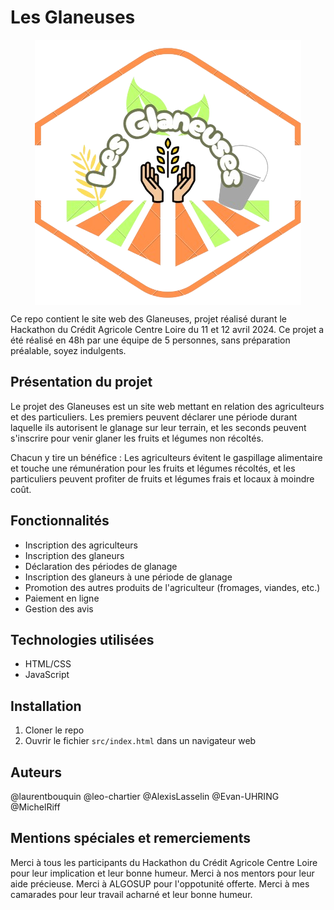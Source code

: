 # Les Glaneuses

<img src="images/logo_les_glaneuses.png" 
        alt="Logo Les Glaneuses"
        style="display: block; margin: 0 auto" />

Ce repo contient le site web des Glaneuses, projet réalisé durant le Hackathon du Crédit Agricole Centre Loire du 11 et 12 avril 2024.
Ce projet a été réalisé en 48h par une équipe de 5 personnes, sans préparation préalable, soyez indulgents.

## Présentation du projet

Le projet des Glaneuses est un site web mettant en relation des agriculteurs et des particuliers. Les premiers peuvent déclarer une période durant laquelle ils autorisent le glanage sur leur terrain, et les seconds peuvent s'inscrire pour venir glaner les fruits et légumes non récoltés.

Chacun y tire un bénéfice : Les agriculteurs évitent le gaspillage alimentaire et touche une rémunération pour les fruits et légumes récoltés, et les particuliers peuvent profiter de fruits et légumes frais et locaux à moindre coût.

## Fonctionnalités

- Inscription des agriculteurs
- Inscription des glaneurs
- Déclaration des périodes de glanage
- Inscription des glaneurs à une période de glanage
- Promotion des autres produits de l'agriculteur (fromages, viandes, etc.)
- Paiement en ligne
- Gestion des avis

## Technologies utilisées

- HTML/CSS
- JavaScript

## Installation

1. Cloner le repo
2. Ouvrir le fichier `src/index.html` dans un navigateur web

## Auteurs

@laurentbouquin
@leo-chartier
@AlexisLasselin
@Evan-UHRING
@MichelRiff

## Mentions spéciales et remerciements

Merci à tous les participants du Hackathon du Crédit Agricole Centre Loire pour leur implication et leur bonne humeur.
Merci à nos mentors pour leur aide précieuse.
Merci à ALGOSUP pour l'oppotunité offerte.
Merci à mes camarades pour leur travail acharné et leur bonne humeur.
